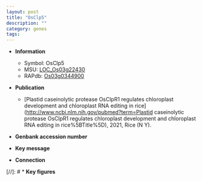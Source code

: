 ```yaml
---
layout: post
title: "OsClp5"
description: ""
category: genes
tags: 
---
```


* **Information**  
    + Symbol: OsClp5  
    + MSU: [LOC_Os03g22430](http://rice.plantbiology.msu.edu/cgi-bin/ORF_infopage.cgi?orf=LOC_Os03g22430)  
    + RAPdb: [Os03g0344900](http://rapdb.dna.affrc.go.jp/viewer/gbrowse_details/irgsp1?name=Os03g0344900)  

* **Publication**  
    + [Plastid caseinolytic protease OsClpR1 regulates chloroplast development and chloroplast RNA editing in rice](http://www.ncbi.nlm.nih.gov/pubmed?term=Plastid caseinolytic protease OsClpR1 regulates chloroplast development and chloroplast RNA editing in rice%5BTitle%5D), 2021, Rice (N Y).

* **Genbank accession number**  

* **Key message**  

* **Connection**  

[//]: # * **Key figures**  


